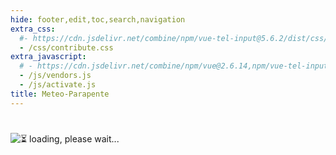 ```yaml
---
hide: footer,edit,toc,search,navigation
extra_css:
  #- https://cdn.jsdelivr.net/combine/npm/vue-tel-input@5.6.2/dist/css/component.min.css,npm/vue-tel-input@5.6.2/dist/css/sprite.min.css
  - /css/contribute.css
extra_javascript:
  # - https://cdn.jsdelivr.net/combine/npm/vue@2.6.14,npm/vue-tel-input@5.6.2/dist/vue-tel-input.umd.min.js,npm/vue-resource@1.5.3/dist/vue-resource.min.js
  - /js/vendors.js
  - /js/activate.js
title: Meteo-Parapente
---
```

<h1></h1>
<script>
  const mp_form_locale = {
    locale: 'de',
    fullname: `Nachname und Vorname`,
    company: `[Optional] Alle Informationen, die Sie auf der Rechnung wünschen (Firmenname, Umsatzsteuer-Identifikationsnummer...)`,
    address: `Adresse`,
    city: `Stadt`,
    country: `Land`,
    submit: `Senden ►`,
    need_help: `Brauchst du Hilfe?`,
    email_us: `Schreiben Sie eine E-Mail an <strong>support@meteo-parapente.com</strong>`,
    error_request: `Fehler: Server nicht erreichbar. Überprüfen Sie Ihre Verbindung und versuchen Sie es noch einmal`,
    error_missing_params: `<p>ERROR: Token ist ungültig oder abgelaufen.</p><p>Wenn Sie Ihren Zugang bereits aktiviert und Ihre Rechnung per E-Mail erhalten haben, können Sie diese Meldung ignorieren.</p><p>Wenn nicht, wenden Sie sich bitte an support@meteo-parapente.com und senden Sie die folgenden Informationen:</p>`,
    form_input_error: `Fülle das Formular aus`,
    thank_you: `Danke!`,
    access_activated: `Ihr Zugang ist aktiviert`,
    download_invoice: `Bitte laden Sie die Rechnung für Ihre Unterlagen herunter:`,
    invoice: `🧾 Rechnung`,
    enjoy: `Sie können nun diese Seite schließen und Meteo-Parapente genießen.`,
    might_login: `Wenn Meteo-Parapente Sie auffordert, sich anzumelden oder dem Club beizutreten, klicken Sie auf <i>Ich bin bereits Mitglied</i> und geben Sie Ihren Zugangscode ein.`,
    last_step: `Ein letzter Schritt...`,
    enter_address: `Um Ihren Zugangscode zu aktivieren, geben Sie bitte Ihre Adresse ein.`,
    address_privacy: `Wir sind gesetzlich verpflichtet, Ihre Adresse für die Buchhaltung zu erfassen. Wir verwenden sie nicht für andere Zwecke. Sie können unsere <a href="/de/privacy/" target="_blank">Datenschutzbestimmungen</a> lesen.`,
    wait_bank: `Warten, dass die Bank die Zahlung bearbeitet...`,
    error_bank: `Etwas ist merkwürdig. Die Bank braucht zu lange, um die Zahlung zu bearbeiten. Bitte kontaktieren Sie support@meteo-parapente.com und senden Sie die folgenden Informationen :`,
    close: `Schließen`,
    go_to_mp: `Gehen Sie zu Meteo-Parapente`,
    login: `Login`,
    password: `Passwort`,
    here_is_code: `Hier ist dein Code. Verlieren Sie ihn nicht!`,
    thank_for_payment: `Vielen Dank für Ihre Zahlung`,
    sent_code: `Wir haben Ihnen Ihren Zugangscode gesendet`,
    check_spam: `Wenn Sie nichts erhalten haben, überprüfen Sie Ihren Spam-Ordner.<br>Wenn Sie 10 Minuten nach der Zahlung immer noch nichts erhalten haben, tätigen Sie keine zweite Zahlung und kontaktieren Sie uns unter support@meteo&#8209;parapente.com`,
    warn_no_edits: `Achtung! Nach Absenden des Formulars sind keine Änderungen an der Rechnung mehr möglich, gemäß den gesetzlichen Bestimmungen.`
  };
</script>
<div id="app">
  <p v-if="!ready"><img src="/img/load.gif" class="loading" alt="⏳ loading, please wait..." /></p>
</div>